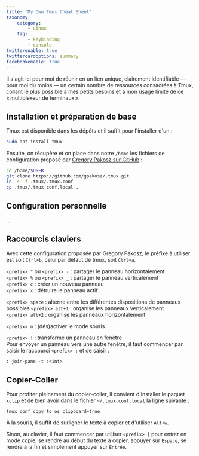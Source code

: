 ```yaml
---
title: 'My Own Tmux Cheat Sheet'
taxonomy:
    category:
        - Linux
    tag:
        - keybinding
        - console
twitterenable: true
twittercardoptions: summary
facebookenable: true
---
```


Il s'agit ici pour moi de réunir en un lien unique, clairement identifiable &mdash; pour moi du moins &mdash; un certain nombre de ressources consacrées à Tmux, collant le plus possible à mes petits besoins et à mon usage limité de ce «&#8239;multiplexeur de terminaux&#8239;».

## Installation et préparation de base

Tmux est disponible dans les dépôts et il suffit pour l'installer d'un&nbsp;:

```bash
sudo apt install tmux
```

Ensuite, on récupère et on place dans notre `/home` les fichiers de configuration proposé par [Gregory Pakosz sur GitHub](https://github.com/gpakosz/.tmux)&nbsp;:

```bash
cd /home/$USER
git clone https://github.com/gpakosz/.tmux.git
ln -s -f .tmux/.tmux.conf
cp .tmux/.tmux.conf.local .

```

## Configuration personnelle

...

## Raccourcis claviers

Avec cette configuration proposée par  Gregory Pakosz, le préfixe à utiliser est soit `Ctrl+b`, celui par défaut de tmux, soit `Ctrl+a`.

`<prefix> "` ou `<prefix> -`&nbsp;: partager le panneau horizontalement      
`<prefix> %` ou `<prefix> _`&nbsp;: partager le panneau verticalement      
`<prefix> c`&nbsp;: créer un nouveau panneau     
`<prefix> x`&nbsp;: détruire le panneau actif    

`<prefix> space`&nbsp;: alterne entre les différentes dispositions de panneaux possibles
`<prefix> alt+1`&nbsp;: organise les panneaux verticalement      
`<prefix> alt+2`&nbsp;: organise les panneaux horizontalement 

`<prefix> m`&nbsp;: (dés)activer le mode souris     

`<prefix> !`&nbsp;: transforme un panneau en fenêtre     
Pour envoyer un panneau vers une autre fenêtre, il faut commencer par saisir le raccourci `<prefix> :` et de saisir&nbsp;:

```
: join-pane -t :<int>
```


## Copier-Coller

Pour profiter pleinement du copier-coller, il convient d'installer le paquet `xclip` et de bien avoir dans le fichier `~/.tmux.conf.local` la ligne suivante&nbsp;:

```
tmux_conf_copy_to_os_clipboard=true
```

À la souris, il suffit de surligner le texte à copier et d'utiliser `Alt+w`.

Sinon, au clavier, il faut commencer par utiliser `<prefix> [` pour entrer en mode copie, se rendre au début du texte à copier, appuyer sur `Espace`, se rendre à la fin et simplement appuyer sur `Entrée`.